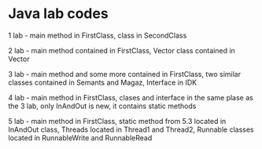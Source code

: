 # Java lab codes
 1 lab - main method in FirstClass, class in SecondClass

 2 lab - main method contained in FirstClass, Vector class contained in Vector

 3 lab - main method and some more contained in FirstClass, two similar 
 classes contained in Semants and Magaz, Interface in IDK
 
 4 lab - main method in FirstClass, clases and interface in the same plase as the 3 lab, only InAndOut is new, it contains static methods

 5 lab - main method in FirstClass, static method from 5.3 located in InAndOut class, Threads located in Thread1 and Thread2, Runnable classes located in RunnableWrite and RunnableRead
